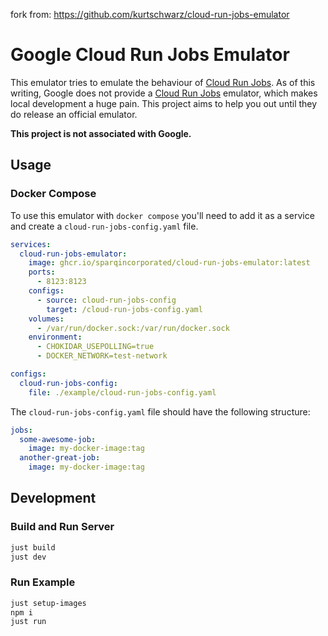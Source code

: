 fork from: https://github.com/kurtschwarz/cloud-run-jobs-emulator

# Google Cloud Run Jobs Emulator

This emulator tries to emulate the behaviour of [Cloud Run Jobs](https://cloud.google.com/run/docs/create-jobs). As of this writing, Google does not provide a [Cloud Run Jobs](https://cloud.google.com/run/docs/create-jobs) emulator, which makes local development a huge pain. This project aims to help you out until they do release an official emulator.

**This project is not associated with Google.**

## Usage

### Docker Compose

To use this emulator with `docker compose` you'll need to add it as a service and create a `cloud-run-jobs-config.yaml` file.

```yaml
services:
  cloud-run-jobs-emulator:
    image: ghcr.io/sparqincorporated/cloud-run-jobs-emulator:latest
    ports:
      - 8123:8123
    configs:
      - source: cloud-run-jobs-config
        target: /cloud-run-jobs-config.yaml
    volumes:
      - /var/run/docker.sock:/var/run/docker.sock
    environment:
      - CHOKIDAR_USEPOLLING=true
      - DOCKER_NETWORK=test-network

configs:
  cloud-run-jobs-config:
    file: ./example/cloud-run-jobs-config.yaml
```

The `cloud-run-jobs-config.yaml` file should have the following structure:

```yaml
jobs:
  some-awesome-job:
    image: my-docker-image:tag
  another-great-job:
    image: my-docker-image:tag
```

## Development

### Build and Run Server

```sh
just build
just dev
```

### Run Example

```sh
just setup-images
npm i
just run
```
